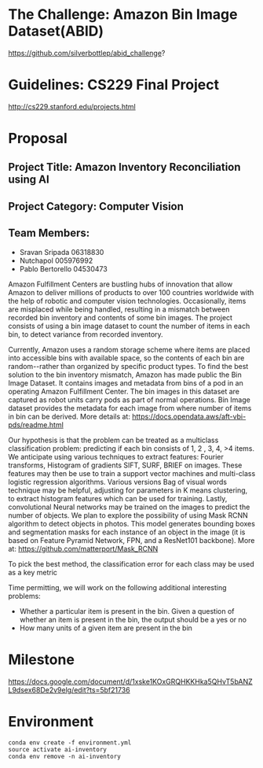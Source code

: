 # The Challenge: Amazon Bin Image Dataset(ABID) 
https://github.com/silverbottlep/abid_challenge?
# Guidelines: CS229 Final Project
http://cs229.stanford.edu/projects.html
# Proposal
## Project Title: Amazon Inventory Reconciliation using AI
## Project Category: Computer Vision
## Team Members: 
- Sravan Sripada 06318830
- Nutchapol 005976992
- Pablo Bertorello 04530473

Amazon Fulfillment Centers are bustling hubs of innovation that allow Amazon to deliver millions of products to over 100 countries worldwide with the help of robotic and computer vision technologies. Occasionally, items are misplaced while being handled, resulting in a mismatch between recorded bin inventory and contents of some bin images. The project consists of using a bin image dataset to count the number of items in each bin, to detect variance from recorded inventory. 

Currently, Amazon uses a random storage scheme where items are placed into accessible bins with available space, so the contents of each bin are random--rather than organized by specific product types. To find the best solution to the bin inventory mismatch, Amazon has made public the Bin Image Dataset.  It contains images and metadata from bins of a pod in an operating Amazon Fulfillment Center. The bin images in this dataset are captured as robot units carry pods as part of normal operations. Bin Image dataset provides the metadata for each image from where number of items in bin can be derived.  More details at:
https://docs.opendata.aws/aft-vbi-pds/readme.html

Our hypothesis is that the problem can be treated as a multiclass classification problem: predicting if each bin consists of 1, 2 , 3, 4, >4 items.  We anticipate using various techniques to extract features: Fourier transforms, Histogram of gradients SIFT, SURF, BRIEF on images.  These features may then be use to train a support vector machines and multi-class logistic regression algorithms. Various versions Bag of visual words technique may be helpful, adjusting for parameters in K means clustering, to extract histogram features which can be used for training.  Lastly, convolutional Neural networks may be trained on the images to predict the number of objects. We plan to explore the possibility of using Mask RCNN algorithm to detect objects in photos. This model generates bounding boxes and segmentation masks for each instance of an object in the image (it is based on Feature Pyramid Network, FPN, and a ResNet101 backbone).  More at: https://github.com/matterport/Mask_RCNN

To pick the best method, the classification error for each class may be used as a key metric

Time permitting, we will work on the following additional interesting problems:
- Whether a particular item is present in the bin. Given a question of whether an item is present in the bin, the output should be a yes or no
- How many units of a given item are present in the bin

# Milestone

https://docs.google.com/document/d/1xske1KOxGRQHKKHka5QHvT5bANZL9dsex68De2v9elg/edit?ts=5bf21736

# Environment

```
conda env create -f environment.yml
source activate ai-inventory
conda env remove -n ai-inventory
```